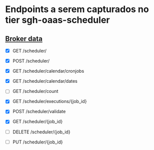 # Endpoints a serem capturados no tier sgh-oaas-scheduler


## [Broker data](https://oaas-scheduler.nuvem.bb.com.br/doc/)

- [X] GET /scheduler/

- [X] POST /scheduler/

- [X] GET /scheduler/calendar/cronjobs

- [X] GET /scheduler/calendar/dates
      
- [ ] GET /scheduler/count

- [X] GET /scheduler/executions/{job_id}

- [X] POST /scheduler/validate

- [X] GET /scheduler/{job_id}

- [ ] DELETE /scheduler/{job_id}

- [ ] PUT /scheduler/{job_id}
